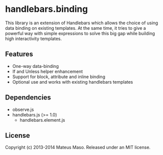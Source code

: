 handlebars.binding
==================

This library is an extension of Handlebars which allows the choice of using data binding on existing templates. At the same time, it tries to give a powerful way with simple expressions to solve this big gap while building high interactivity templates.

## Features

* One-way data-binding
* If and Unless helper enhancement
* Support for block, attribute and inline binding
* Optional use and works with existing handlebars templates

## Dependencies

* observe.js
* handlebars.js (>= 1.0)
  * handlebars.element.js

## License

Copyright (c) 2013-2014 Mateus Maso. Released under an MIT license.
